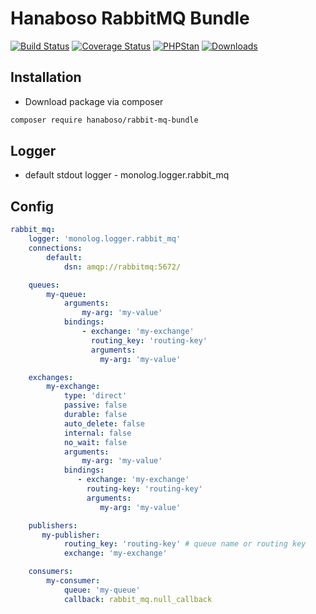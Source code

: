 Hanaboso RabbitMQ Bundle
========================

[![Build Status](https://travis-ci.org/hanaboso/rabbit-mq-bundle.svg?branch=master)](https://travis-ci.org/hanaboso/rabbit-mq-bundle)
[![Coverage Status](https://coveralls.io/repos/github/hanaboso/rabbit-mq-bundle/badge.svg?branch=master)](https://coveralls.io/github/hanaboso/rabbit-mq-bundle?branch=master)
[![PHPStan](https://img.shields.io/badge/PHPStan-level%208-brightgreen)](https://img.shields.io/badge/PHPStan-level%208-brightgreen)
[![Downloads](https://img.shields.io/packagist/dt/hanaboso/rabbit-mq-bundle)](https://packagist.org/packages/hanaboso/rabbit-mq-bundle)

Installation
-----------
* Download package via composer
```bash
composer require hanaboso/rabbit-mq-bundle
```

Logger
------
* default stdout logger - monolog.logger.rabbit_mq

Config
------
```yaml
rabbit_mq:
    logger: 'monolog.logger.rabbit_mq'
    connections:
        default:
            dsn: amqp://rabbitmq:5672/

    queues:
        my-queue:
            arguments:
                my-arg: 'my-value'
            bindings:
                - exchange: 'my-exchange'
                  routing_key: 'routing-key'
                  arguments:
                    my-arg: 'my-value'

    exchanges:
        my-exchange:
            type: 'direct'
            passive: false
            durable: false
            auto_delete: false
            internal: false
            no_wait: false
            arguments:
                my-arg: 'my-value'
            bindings:
               - exchange: 'my-exchange'
                 routing-key: 'routing-key'
                 arguments:
                    my-arg: 'my-value'

    publishers:
       my-publisher:
            routing_key: 'routing-key' # queue name or routing key
            exchange: 'my-exchange'

    consumers:
        my-consumer:
            queue: 'my-queue'
            callback: rabbit_mq.null_callback            
```